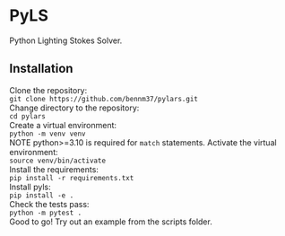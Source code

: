 # PyLS
Python Lighting Stokes Solver.

## Installation
Clone the repository:\
```git clone https://github.com/bennm37/pylars.git```\
Change directory to the repository:\
```cd pylars```\
Create a virtual environment:\
```python -m venv venv```\
NOTE python>=3.10 is required for ```match``` statements.
Activate the virtual environment:\
```source venv/bin/activate```\
Install the requirements:\
```pip install -r requirements.txt```\
Install pyls:\
```pip install -e .```\
Check the tests pass:\
```python -m pytest .```\
Good to go! Try out an example from the scripts folder. 